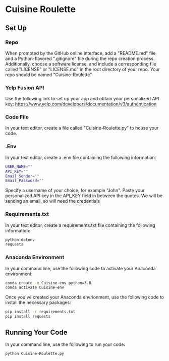 # Cuisine Roulette

## Set Up

### Repo 

When prompted by the GitHub online interface, add a "README.md" file and a Python-flavored ".gitignore" file during the repo creation process. Additionally, choose a software license, and include a corresponding file called "LICENSE" or "LICENSE.md" in the root directory of your repo. Your repo should be named "Cuisine-Roulette". 

### Yelp Fusion API

Use the following link to set up your app and obtain your personalized API key: 
https://www.yelp.com/developers/documentation/v3/authentication

### Code File

In your text editor, create a file called "Cuisine-Roulette.py" to house your code. 

### .Env

In your text editor, create a .env file containing the following information: 
```sh
USER_NAME=""
API_KEY=""
Email_Sender=""
Email_Password=""
```
Specify a username of your choice, for example "John".
Paste your personalized API key in the API_KEY field in between the quotes.
We will be sending an email, so will need the credentials


### Requirements.txt

In your text editor, create a requirements.txt file containing the following information: 
```sh
python-dotenv
requests
```

### Anaconda Environment

In your command line, use the following code to activate your Anaconda environment: 
```sh
conda create -n Cuisine-env python=3.8 
conda activate Cuisine-env
```

Once you've created your Anaconda envrionment, use the following code to install the necessary packages: 
```sh
pip install -r requirements.txt
pip install requests
```


## Running Your Code
In your command line, use the following to run your code:
```sh
python Cuisine-Roulette.py
```
